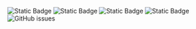 ![Static Badge](https://img.shields.io/badge/blacklists-61-000000) ![Static Badge](https://img.shields.io/badge/blacklisted-2997760-cc0000) ![Static Badge](https://img.shields.io/badge/whitelisted-2254-00CC00) ![Static Badge](https://img.shields.io/badge/streaming_blacklist-28107-000000) ![GitHub issues](https://img.shields.io/github/issues/fabriziosalmi/blacklists)
